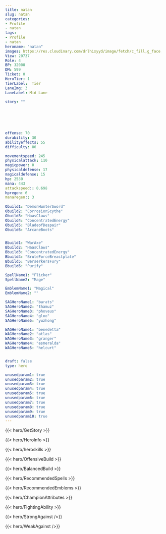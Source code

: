 ```yaml
---
title: natan
slug: natan
categories: 
- Profile 
- natan
tags: 
- Profile
- natan
heroname: "natan"
images: https://res.cloudinary.com/drlhixyyd/image/fetch/c_fill,g_face,f_auto/https://cdn2-build.mobagenie.my.id/p/images/banner/full/natan.jpg
View: 20737 
Role: 4 
BP: 32000
DM: 599 
Ticket: 0 
HeroTier: 1 
TierLabel:  Tier 
LaneImg: 3
LaneLabel: Mid Lane 

story: ""

 
 
 


offense: 70 
durability: 30 
abilityeffects: 55 
difficulty: 80 

movementspeed: 245
physicalattack: 110
magicpower: 0
physicaldefense: 17
magicaldefense: 15
hp: 2530
mana: 443
attackspeed:: 0.698
hpregen: 6
manaregen:: 3
 
Obuild1: "DemonHunterSword"  
Obuild2: "CorrosionScythe" 
Obuild3: "HaasClaws" 
Obuild4: "ConcentratedEnergy" 
Obuild5: "BladeofDespair" 
Obuild6: "ArcaneBoots" 


Bbuild1: "WarAxe"  
Bbuild2: "HaasClaws" 
Bbuild3: "ConcentratedEnergy" 
Bbuild4: "BruteForceBreastplate" 
Bbuild5: "BerserkersFury" 
Bbuild6: "Purify" 

SpellName1: "Flicker" 
SpellName2: "Mage"   

EmblemName1: "Magical" 
EmblemName2: ""    

SAGHeroName1: "barats"
SAGHeroName2: "thamuz"
SAGHeroName3: "phoveus"
SAGHeroName4: "gloo"
SAGHeroName5: "yuzhong"

WAGHeroName1: "benedetta"
WAGHeroName2: "atlas"
WAGHeroName3: "granger"
WAGHeroName4: "esmeralda"
WAGHeroName5: "helcurt"


draft: false
type: hero

unusedparam1: true
unusedparam2: true
unusedparam3: true
unusedparam4: true
unusedparam5: true
unusedparam6: true
unusedparam7: true
unusedparam8: true
unusedparam9: true
unusedparam10: true
---
```



{{< hero/GetStory >}}

{{< hero/HeroInfo >}}
 
{{< hero/heroskills >}}

{{< hero/OffensiveBuild >}} 

{{< hero/BalancedBuild >}}


{{< hero/RecommendedSpells >}}  

{{< hero/RecommendedEmblems >}}   


{{< hero/ChampionAttributes >}}


{{< hero/FightingAbility >}}

{{< hero/StrongAgainst />}}

{{< hero/WeakAgainst />}}
